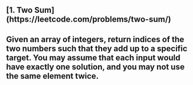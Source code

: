 <h2>[1. Two Sum](https://leetcode.com/problems/two-sum/)<h2>

Given an array of integers, return indices of the two numbers such that they add up to a specific target.
You may assume that each input would have exactly one solution, and you may not use the same element twice.